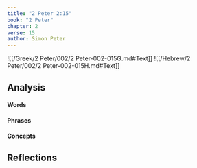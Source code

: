 ```yaml
---
title: "2 Peter 2:15"
book: "2 Peter"
chapter: 2
verse: 15
author: Simon Peter
---
```

![[/Greek/2 Peter/002/2 Peter-002-015G.md#Text]]
![[/Hebrew/2 Peter/002/2 Peter-002-015H.md#Text]]

## Analysis

#### Words

#### Phrases

#### Concepts

## Reflections
